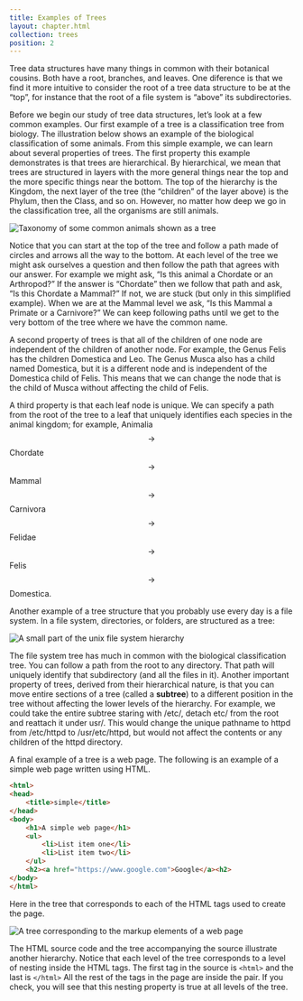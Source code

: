 ```yaml
---
title: Examples of Trees
layout: chapter.html
collection: trees
position: 2
---
```


Tree data structures have many things in common with their botanical
cousins. Both have a root, branches, and leaves. One diference is that
we find it more intuitive to consider the root of a tree data structure
to be at the “top”, for instance that the root of a file system is
“above” its subdirectories.

Before we begin our study of tree data structures, let’s look at a few
common examples. Our first example of a tree is a classification tree
from biology. The illustration below shows an example of the
biological classification of some animals. From this simple example, we
can learn about several properties of trees. The first property this
example demonstrates is that trees are hierarchical. By hierarchical, we
mean that trees are structured in layers with the more general things
near the top and the more specific things near the bottom. The top of
the hierarchy is the Kingdom, the next layer of the tree (the “children”
of the layer above) is the Phylum, then the Class, and so on. However,
no matter how deep we go in the classification tree, all the organisms
are still animals.

![Taxonomy of some common animals shown as a
tree](figures/biology.png)

Notice that you can start at the top of the tree and follow a path made
of circles and arrows all the way to the bottom. At each level of the
tree we might ask ourselves a question and then follow the path that
agrees with our answer. For example we might ask, “Is this animal a
Chordate or an Arthropod?” If the answer is “Chordate” then we follow
that path and ask, “Is this Chordate a Mammal?” If not, we are stuck
(but only in this simplified example). When we are at the Mammal level
we ask, “Is this Mammal a Primate or a Carnivore?” We can keep following
paths until we get to the very bottom of the tree where we have the
common name.

A second property of trees is that all of the children of one node are
independent of the children of another node. For example, the Genus
Felis has the children Domestica and Leo. The Genus Musca also has a
child named Domestica, but it is a different node and is independent of
the Domestica child of Felis. This means that we can change the node
that is the child of Musca without affecting the child of Felis.

A third property is that each leaf node is unique. We can specify a path
from the root of the tree to a leaf that uniquely identifies each
species in the animal kingdom; for example, Animalia $$\rightarrow$$
Chordate $$\rightarrow$$ Mammal $$\rightarrow$$ Carnivora $$\rightarrow$$
Felidae $$\rightarrow$$ Felis $$\rightarrow$$ Domestica.

Another example of a tree structure that you probably use every day is a
file system. In a file system, directories, or folders, are structured
as a tree:

![A small part of the unix file system
hierarchy](figures/directory.png)

The file system tree has much in common with the biological
classification tree. You can follow a path from the root to any
directory. That path will uniquely identify that subdirectory (and all
the files in it). Another important property of trees, derived from
their hierarchical nature, is that you can move entire sections of a
tree (called a **subtree**) to a different position in the tree without
affecting the lower levels of the hierarchy. For example, we could take
the entire subtree staring with /etc/, detach etc/ from the root and
reattach it under usr/. This would change the unique pathname to httpd
from /etc/httpd to /usr/etc/httpd, but would not affect the contents or
any children of the httpd directory.

A final example of a tree is a web page. The following is an example of
a simple web page written using HTML.

```html
<html>
<head>
    <title>simple</title>
</head>
<body>
    <h1>A simple web page</h1>
    <ul>
        <li>List item one</li>
        <li>List item two</li>
    </ul>
    <h2><a href="https://www.google.com">Google</a><h2>
</body>
</html>
```

Here in the tree that corresponds to each of the HTML tags used to
create the page.

![A tree corresponding to the markup elements of a web
page](figures/htmltree.png)

The HTML source code and the tree accompanying the source illustrate
another hierarchy. Notice that each level of the tree corresponds to a
level of nesting inside the HTML tags. The first tag in the source is
`<html>` and the last is `</html>` All the rest of the tags in the page
are inside the pair. If you check, you will see that this nesting
property is true at all levels of the tree.
